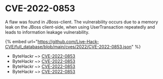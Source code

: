 # CVE-2022-0853

A flaw was found in JBoss-client. The vulnerability occurs due to a memory leak on the JBoss client-side, when using UserTransaction repeatedly and leads to information leakage vulnerability.

{% embed url="https://github.com/Live-Hack-CVE/full_database/blob/main/cves/2022/CVE-2022-0853.json" %}


* ByteHackr ~> [CVE-2022-0853](https://www.alice-snow.ru/2022/database/cve-2022-0853/cve-2022-0853-bytehackr)
* ByteHackr ~> [CVE-2022-0853](https://www.alice-snow.ru/2022/database/cve-2022-0853/cve-2022-0853-bytehackr)
* ByteHackr ~> [CVE-2022-0853](https://www.alice-snow.ru/2022/database/cve-2022-0853/cve-2022-0853-bytehackr)
* ByteHackr ~> [CVE-2022-0853](https://www.alice-snow.ru/2022/database/cve-2022-0853/cve-2022-0853-bytehackr)